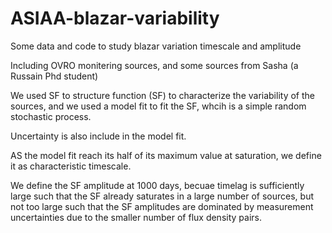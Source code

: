 # ASIAA-blazar-variability
Some data and code to study blazar variation timescale and amplitude

Including OVRO monitering sources, and some sources from Sasha (a Russain Phd student)

We used SF to structure function (SF) to characterize the variability of the sources, and we used a model fit to fit the SF, whcih is a simple random stochastic process.

Uncertainty is also include in the model fit.

AS the model fit reach its half of its maximum value at saturation, we define it as characteristic timescale.

We define the SF amplitude at 1000 days, becuae timelag is sufficiently large such that the SF already saturates in a large number of sources, but not too large such that the SF amplitudes are dominated by measurement uncertainties due to the smaller number of flux density pairs.
